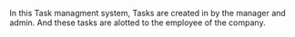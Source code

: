 In this Task managment system, Tasks are created in by the manager and admin. And these tasks are alotted to the employee of the company.
